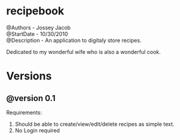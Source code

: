 recipebook
==========
@Authors - Jossey Jacob<br>
@StartDate - 10/30/2010<br>
@Description - An application to digitaly store recipes.

Dedicated to my wonderful wife who is also a wonderful cook.

Versions
=========
@version 0.1
------------
Requirements:

1. Should be able to create/view/edit/delete recipes as simple text.
1. No Login required
